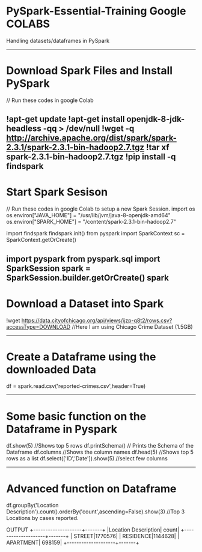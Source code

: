 # PySpark-Essential-Training Google COLABS
Handling datasets/dataframes in PySpark

----------------------------------------------------
# Download Spark Files and Install PySpark 
// Run these codes in google Colab

!apt-get update
!apt-get install openjdk-8-jdk-headless -qq > /dev/null
!wget -q http://archive.apache.org/dist/spark/spark-2.3.1/spark-2.3.1-bin-hadoop2.7.tgz
!tar xf spark-2.3.1-bin-hadoop2.7.tgz
!pip install -q findspark
---------------------------------------------------
# Start Spark Sesison
// Run these codes in google Colab to setup a new Spark Session.
import os
os.environ["JAVA_HOME"] = "/usr/lib/jvm/java-8-openjdk-amd64"
os.environ["SPARK_HOME"] = "/content/spark-2.3.1-bin-hadoop2.7"

import findspark
findspark.init()
from pyspark import SparkContext
sc = SparkContext.getOrCreate()

import pyspark
from pyspark.sql import SparkSession
spark = SparkSession.builder.getOrCreate() 
spark
--------------------------------------------------
# Download a Dataset into Spark

!wget https://data.cityofchicago.org/api/views/ijzp-q8t2/rows.csv?accessType=DOWNLOAD
//Here I am using Chicago Crime Dataset (1.5GB)

--------------------------------------------------
# Create a Dataframe using the downloaded Data

df = spark.read.csv('reported-crimes.csv',header=True)

---------------------------------------------------
# Some basic function on the Dataframe in Pyspark

df.show(5) //Shows top 5 rows
df.printSchema() // Prints the Schema of the Dataframe
df.columns //Shows the column names
df.head(5) //Shows top 5 rows as a list
df.select(['ID','Date']).show(5) //select few columns

----------------------------------------------------
# Advanced function on Dataframe

df.groupBy('Location Description').count().orderBy('count',ascending=False).show(3) //Top 3 Locations by cases reported.

OUTPUT 
+--------------------+-------+
|Location Description|  count|
+--------------------+-------+
|              STREET|1770576|
|           RESIDENCE|1144628|
|           APARTMENT| 698159|
+--------------------+-------+

